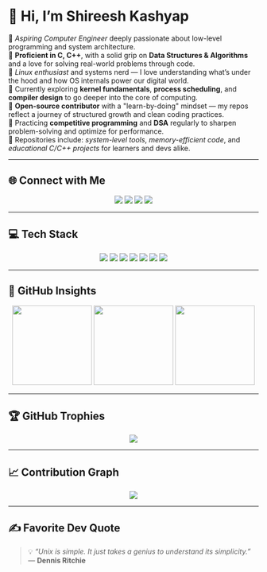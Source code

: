 # 👋 Hi, I’m **Shireesh Kashyap**

🚀 *Aspiring Computer Engineer* deeply passionate about low-level programming and system architecture.  
🔧 **Proficient in C, C++**, with a solid grip on **Data Structures & Algorithms** and a love for solving real-world problems through code.  
🐧 *Linux enthusiast* and systems nerd — I love understanding what’s under the hood and how OS internals power our digital world.  
🧠 Currently exploring **kernel fundamentals**, **process scheduling**, and **compiler design** to go deeper into the core of computing.  
🌱 **Open-source contributor** with a "learn-by-doing" mindset — my repos reflect a journey of structured growth and clean coding practices.  
🎯 Practicing **competitive programming** and **DSA** regularly to sharpen problem-solving and optimize for performance.  
📂 Repositories include: *system-level tools*, *memory-efficient code*, and *educational C/C++ projects* for learners and devs alike.

---

## 🌐 Connect with Me

<div align="center">
  <a href="https://www.instagram.com/shiresh.kashyap/"><img src="https://img.shields.io/badge/Instagram-%23E4405F.svg?style=for-the-badge&logo=Instagram&logoColor=white" /></a>
  <a href="https://www.linkedin.com/in/shireeshkashyap/"><img src="https://img.shields.io/badge/LinkedIn-%230077B5.svg?style=for-the-badge&logo=linkedin&logoColor=white" /></a>
  <a href="https://x.com/Sh123e5hK45hy49"><img src="https://img.shields.io/badge/X-black.svg?style=for-the-badge&logo=X&logoColor=white" /></a>
  <a href="mailto:forceplayz127@gmail.com"><img src="https://img.shields.io/badge/Email-D14836?style=for-the-badge&logo=gmail&logoColor=white" /></a>
</div>

---

## 💻 Tech Stack

<div align="center">
  <img src="https://img.shields.io/badge/C-%2300599C.svg?style=for-the-badge&logo=c&logoColor=white" />
  <img src="https://img.shields.io/badge/C++-%2300599C.svg?style=for-the-badge&logo=c%2B%2B&logoColor=white" />
  <img src="https://img.shields.io/badge/C%23-%23239120.svg?style=for-the-badge&logo=csharp&logoColor=white" />
  <img src="https://img.shields.io/badge/Python-%2314354C.svg?style=for-the-badge&logo=python&logoColor=white" />
  <img src="https://img.shields.io/badge/React-%2320232a.svg?style=for-the-badge&logo=react&logoColor=%2361DAFB" />
  <img src="https://img.shields.io/badge/OpenGL-%23FFFFFF.svg?style=for-the-badge&logo=opengl&logoColor=black" />
  <img src="https://img.shields.io/badge/Linux-FCC624?style=for-the-badge&logo=linux&logoColor=black" />
</div>

---

## 🧠 GitHub Insights

<div align="center">

  <!-- GitHub Stats -->
  <img src="https://github-readme-stats.vercel.app/api?username=Sh123e5h&show_icons=true&theme=nord&hide_border=true&count_private=true" height="160" />

  <!-- GitHub Streak -->
  <img src="https://github-readme-streak-stats.herokuapp.com/?user=Sh123e5h&theme=nord&hide_border=true" height="160" />

  <!-- Top Languages -->
  <img src="https://github-readme-stats.vercel.app/api/top-langs/?username=Sh123e5h&layout=compact&theme=nord&hide_border=true" height="160" />

</div>

---

## 🏆 GitHub Trophies

<div align="center">
  <img src="https://github-profile-trophy.vercel.app/?username=Sh123e5h&theme=nord&no-frame=true&margin-w=15&row=1&title=Stars,Commits,Followers,Repositories,PullRequest" />
</div>

---

## 📈 Contribution Graph

<div align="center">
  <img src="https://github-readme-activity-graph.vercel.app/graph?username=Sh123e5h&theme=nord&hide_border=true" />
</div>

---

## ✍️ Favorite Dev Quote

> 💡 *“Unix is simple. It just takes a genius to understand its simplicity.”* — **Dennis Ritchie**

<!-- Proudly crafted with ❤️ by Shireesh | Markdown powered by GPRM (https://gprm.itsvg.in) -->
